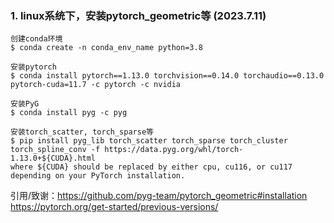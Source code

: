 ### 1. linux系统下，安装pytorch_geometric等 (2023.7.11)

    创建conda环境
    $ conda create -n conda_env_name python=3.8
    
    安装pytorch
    $ conda install pytorch==1.13.0 torchvision==0.14.0 torchaudio==0.13.0 pytorch-cuda=11.7 -c pytorch -c nvidia

    安装PyG
    $ conda install pyg -c pyg

    安装torch_scatter, torch_sparse等
    $ pip install pyg_lib torch_scatter torch_sparse torch_cluster torch_spline_conv -f https://data.pyg.org/whl/torch-1.13.0+${CUDA}.html
    where ${CUDA} should be replaced by either cpu, cu116, or cu117 depending on your PyTorch installation.

  引用/致谢：https://github.com/pyg-team/pytorch_geometric#installation
            https://pytorch.org/get-started/previous-versions/
        
